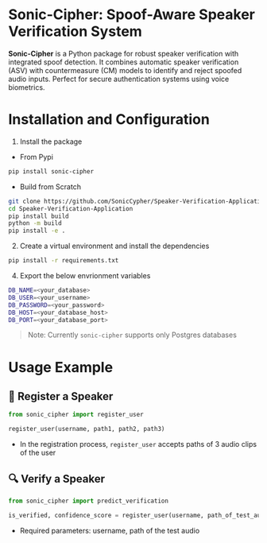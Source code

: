 # Sonic-Cipher: Spoof-Aware Speaker Verification System

**Sonic-Cipher** is a Python package for robust speaker verification with integrated spoof detection. It combines automatic speaker verification (ASV) with countermeasure (CM) models to identify and reject spoofed audio inputs. Perfect for secure authentication systems using voice biometrics.

# Installation and Configuration

1. Install the package

- From Pypi

``` bash
pip install sonic-cipher
```

- Build from Scratch
  
``` bash
git clone https://github.com/SonicCypher/Speaker-Verification-Application.git
cd Speaker-Verification-Application
pip install build
python -m build
pip install -e .
```

2. Create a virtual environment and install the dependencies

``` bash
pip install -r requirements.txt
```

4. Export the below envrionment variables

``` bash
DB_NAME=<your_database>
DB_USER=<your_username>
DB_PASSWORD=<your_password>
DB_HOST=<your_database_host>
DB_PORT=<your_database_port>
```

> Note: Currently `sonic-cipher` supports only Postgres databases

# Usage Example

## 📝 Register a Speaker

``` python
from sonic_cipher import register_user

register_user(username, path1, path2, path3)
```

- In the registration process, `register_user` accepts paths of 3 audio clips of the user

## 🔍 Verify a Speaker

``` python
from sonic_cipher import predict_verification

is_verified, confidence_score = register_user(username, path_of_test_audio, device="cpu", threshold=0.1994701042959457)
```
- Required parameters: username, path of the test audio

